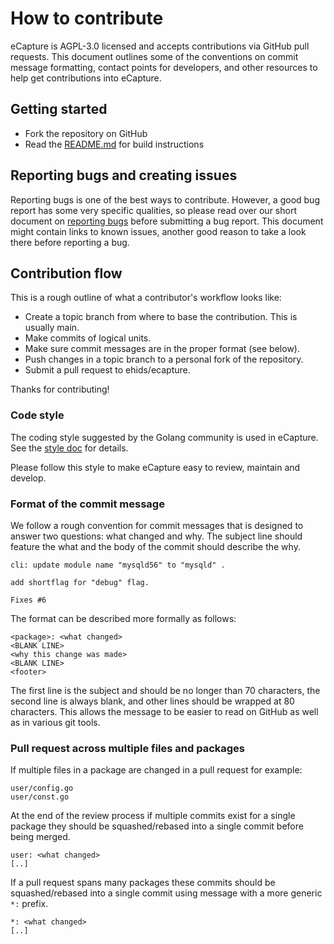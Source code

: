 # How to contribute

eCapture is AGPL-3.0 licensed and accepts contributions via GitHub pull requests. This document outlines some of the conventions on commit message formatting, contact points for developers, and other resources to help get contributions into eCapture.

[//]: # (# Email and chat)

## Getting started

- Fork the repository on GitHub
- Read the [README.md](./README.md) for build instructions

## Reporting bugs and creating issues

Reporting bugs is one of the best ways to contribute. However, a good bug report has some very specific qualities, so please read over our short document on [reporting bugs](.github/ISSUE_TEMPLATE/bug_report.md) before submitting a bug report. This document might contain links to known issues, another good reason to take a look there before reporting a bug.

## Contribution flow

This is a rough outline of what a contributor's workflow looks like:

- Create a topic branch from where to base the contribution. This is usually main.
- Make commits of logical units.
- Make sure commit messages are in the proper format (see below).
- Push changes in a topic branch to a personal fork of the repository.
- Submit a pull request to ehids/ecapture.

[//]: # (- The PR must receive a LGTM from two maintainers found in the MAINTAINERS file.)

Thanks for contributing!

### Code style

The coding style suggested by the Golang community is used in eCapture. See the [style doc](https://github.com/golang/go/wiki/CodeReviewComments) for details.

Please follow this style to make eCapture easy to review, maintain and develop.

### Format of the commit message

We follow a rough convention for commit messages that is designed to answer two
questions: what changed and why. The subject line should feature the what and
the body of the commit should describe the why.

```
cli: update module name "mysqld56" to "mysqld" .

add shortflag for "debug" flag.

Fixes #6
```

The format can be described more formally as follows:

```
<package>: <what changed>
<BLANK LINE>
<why this change was made>
<BLANK LINE>
<footer>
```

The first line is the subject and should be no longer than 70 characters, the second
line is always blank, and other lines should be wrapped at 80 characters. This allows
the message to be easier to read on GitHub as well as in various git tools.

### Pull request across multiple files and packages

If multiple files in a package are changed in a pull request for example:

```
user/config.go
user/const.go
```

At the end of the review process if multiple commits exist for a single package they
should be squashed/rebased into a single commit before being merged.

```
user: <what changed>
[..]
```

If a pull request spans many packages these commits should be squashed/rebased into a single
commit using message with a more generic `*:` prefix.

```
*: <what changed>
[..]
```